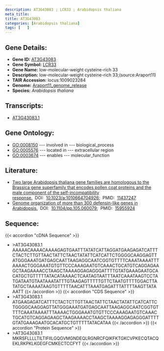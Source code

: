 ```yaml
---
description: AT3G43083 ; LCR33 ; Arabidopsis thaliana
meta_title:
title: AT3G43083
categories: [Arabidopsis thaliana]
tags: [   ]
---
```


## Gene Details:
- **Gene ID:** [AT3G43083](https://www.arabidopsis.org/locus?name=AT3G43083)
- **Gene Symbol:** <u>LCR33</u>
- **Gene Name:** low-molecular-weight cysteine-rich 33
- **Description:**   low-molecular-weight cysteine-rich 33;(source:Araport11)
- **TAIR Accession:** locus:1009023284
- **Genome:** [Araport11_genome_release](https://www.arabidopsis.org/download/list?dir=Genes%2FAraport11_genome_release)
- **Species:** *Arabidopsis thaliana*

## Transcripts:
   -  [AT3G43083.1](https://www.arabidopsis.org/gene?name=AT3G43083.1)
## Gene Ontology:
   - [GO:0008150](https://amigo.geneontology.org/amigo/term/GO:0008150)&nbsp;---&nbsp;involved in&nbsp;---&nbsp;biological_process
   - [GO:0005576](https://amigo.geneontology.org/amigo/term/GO:0005576)&nbsp;---&nbsp;located in&nbsp;---&nbsp;extracellular region
   - [GO:0003674](https://amigo.geneontology.org/amigo/term/GO:0003674)&nbsp;---&nbsp;enables&nbsp;---&nbsp;molecular_function
## Literature:
   - [Two large Arabidopsis thaliana gene families are homologous to the Brassica gene  superfamily that encodes pollen coat proteins and the male component of the  self-incompatibility response.](https://www.doi.org/10.1023/a:1010664704926)&nbsp;&nbsp;DOI:&nbsp;&nbsp;[10.1023/a:1010664704926](https://www.doi.org/10.1023/a:1010664704926);&nbsp;&nbsp;PMID:&nbsp;&nbsp;[11437247](https://pubmed.ncbi.nlm.nih.gov/11437247/)
   - [Genome organization of more than 300 defensin-like genes in Arabidopsis.](https://www.doi.org/10.1104/pp.105.060079)&nbsp;&nbsp;DOI:&nbsp;&nbsp;[10.1104/pp.105.060079](https://www.doi.org/10.1104/pp.105.060079);&nbsp;&nbsp;PMID:&nbsp;&nbsp;[15955924](https://pubmed.ncbi.nlm.nih.gov/15955924/)
## Sequence:
{{< accordion "cDNA Sequence" >}}
- \>AT3G43083.1
AAAAACAAAACAAAAGAGTGAATTTATATCATTAGGATGAAGAGATCATTTCTACTCTTGTTAACTATTCTAACTATATTCATCATTCTGGGGCAAGGAGTTATGGGAAATGATGAGCAATTAAGAGGCAATCGGTGTTTTCAAATAAAATTTAAAACTGGGAAATGTGTTCCCAAAGAATGTCAAACTGCATGTCAGGAGAAGCTAAGAAAACCTAAGCTAAAAGGAGAGGGATTTTGTATGAAAGAATGCACATGCTGTTTTTATACATAAAACTCAATAGTAATTTAATCAAATAAGTCCTATGATAATGTAATAAATATTTGTAAGAGTTTTTGTTCTAATGTTTTGGACTTATATGCTAAAATAAGTGTTTTTAACATTTAAATGAGATTTATTTTAAGTTATAAATT
{{< /accordion >}}
{{< accordion "CDS Sequence" >}}
- \>AT3G43083.1
ATGAAGAGATCATTTCTACTCTTGTTAACTATTCTAACTATATTCATCATTCTGGGGCAAGGAGTTATGGGAAATGATGAGCAATTAAGAGGCAATCGGTGTTTTCAAATAAAATTTAAAACTGGGAAATGTGTTCCCAAAGAATGTCAAACTGCATGTCAGGAGAAGCTAAGAAAACCTAAGCTAAAAGGAGAGGGATTTTGTATGAAAGAATGCACATGCTGTTTTTATACATAA
{{< /accordion >}}
{{< accordion "Protein Sequence" >}}
- \>AT3G43083.1
MKRSFLLLLTILTIFIILGQGVMGNDEQLRGNRCFQIKFKTGKCVPKECQTACQEKLRKPKLKGEGFCMKECTCCFYT
{{< /accordion >}}
